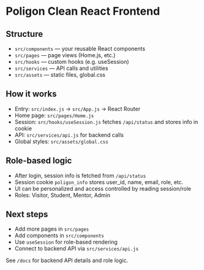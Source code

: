 # Poligon Clean React Frontend

## Structure
- `src/components` — your reusable React components
- `src/pages` — page views (Home.js, etc.)
- `src/hooks` — custom hooks (e.g. useSession)
- `src/services` — API calls and utilities
- `src/assets` — static files, global.css

## How it works
- Entry: `src/index.js` → `src/App.js` → React Router
- Home page: `src/pages/Home.js`
- Session: `src/hooks/useSession.js` fetches `/api/status` and stores info in cookie
- API: `src/services/api.js` for backend calls
- Global styles: `src/assets/global.css`

## Role-based logic
- After login, session info is fetched from `/api/status`
- Session cookie `poligon_info` stores user_id, name, email, role, etc.
- UI can be personalized and access controlled by reading session/role
- Roles: Visitor, Student, Mentor, Admin

## Next steps
- Add more pages in `src/pages`
- Add components in `src/components`
- Use `useSession` for role-based rendering
- Connect to backend API via `src/services/api.js`

See `/docs` for backend API details and role logic.
